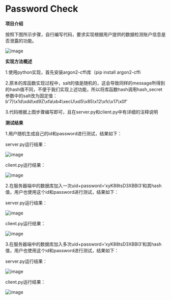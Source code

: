 # Password Check

**项目介绍**

按照下图所示步骤，自行编写代码，要求实现根据用户提供的数据检测账户信息是否泄露的功能。

![image](https://user-images.githubusercontent.com/105548921/180647923-0b1df700-9da9-4914-95b3-71a84c89cde0.png)

**实现方法概述**

1.使用python实现，首先安装argon2-cffi库（pip install argon2-cffi

2.原本的库函数实现过程中，salt的值是随机的，这会导致同样的message所得到的hash值不同，不便于我们实现上述功能，所以将库函数hash调用hash_secret参数中的salt改为固定值：b'7}\x1d\xdd\xd9Z\xfa\xb4\xecU\xd5\x85\x12\xfc\x17\x0f'

3.代码根据上图步骤编写即可，且在server.py和client.py中有详细的注释说明

**测试结果**

1.用户随机生成自己的id和password进行测试，结果如下：

server.py运行结果：

![image](https://user-images.githubusercontent.com/105548921/180648366-2b60e122-d266-476b-99ea-53abc7fae494.png)

client.py运行结果：

![image](https://user-images.githubusercontent.com/105548921/180648335-b0d68be5-b895-4a00-b556-35733bb18568.png)

2.在服务器端中的数据库加入一次uid+password=‘xyK88tsD3XBBI3’和其hash值，用户也使用这个id和password进行测试，结果如下：

server.py运行结果：

![image](https://user-images.githubusercontent.com/105548921/180648466-d438882b-b5e6-45bf-8a91-ff9c224dc43a.png)

client.py运行结果：

![image](https://user-images.githubusercontent.com/105548921/180648459-dcaaa144-0710-4577-9944-09262171177c.png)

3.在服务器端中的数据库加入多次uid+password=‘xyK88tsD3XBBI3’和其hash值，用户也使用这个id和password进行测试，结果如下：

server.py运行结果：

![image](https://user-images.githubusercontent.com/105548921/180648615-8d7bc0b3-ff1a-4d53-b127-2c6576352497.png)

client.py运行结果：

![image](https://user-images.githubusercontent.com/105548921/180648598-c7c6238f-3030-4983-95f0-95e52bdc2755.png)
